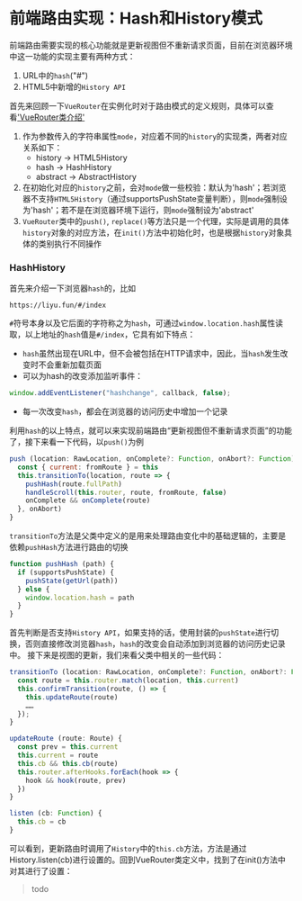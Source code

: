 # 前端路由实现：Hash和History模式

前端路由需要实现的核心功能就是更新视图但不重新请求页面，目前在浏览器环境中这一功能的实现主要有两种方式：
1. URL中的`hash`("#")
2. HTML5中新增的`History API`

首先来回顾一下`VueRouter`在实例化时对于路由模式的定义规则，具体可以查看['VueRouter类介绍'](https://github.com/gitliyu/vue-notes/blob/master/vue-router/router-define.md)
1. 作为参数传入的字符串属性`mode`，对应着不同的`history`的实现类，两者对应关系如下：
	- history -> HTML5History
	- hash -> HashHistory
	- abstract -> AbstractHistory
2. 在初始化对应的`history`之前，会对`mode`做一些校验：默认为'hash'；若浏览器不支持`HTML5History`（通过supportsPushState变量判断），则`mode`强制设为'hash'；若不是在浏览器环境下运行，则`mode`强制设为'abstract'
3. `VueRouter`类中的`push()`, `replace()`等方法只是一个代理，实际是调用的具体`history`对象的对应方法，在`init()`方法中初始化时，也是根据`history`对象具体的类别执行不同操作

### HashHistory
首先来介绍一下浏览器`hash`的，比如
```
https://liyu.fun/#/index
```
`#`符号本身以及它后面的字符称之为`hash`，可通过`window.location.hash`属性读取，以上地址的`hash`值是`#/index`，它具有如下特点：
- `hash`虽然出现在URL中，但不会被包括在HTTP请求中，因此，当`hash`发生改变时不会重新加载页面
- 可以为hash的改变添加监听事件：
```javascript
window.addEventListener("hashchange", callback, false);
```
- 每一次改变`hash`，都会在浏览器的访问历史中增加一个记录

利用`hash`的以上特点，就可以来实现前端路由“更新视图但不重新请求页面”的功能了，接下来看一下代码，以`push()`为例

```javascript
push (location: RawLocation, onComplete?: Function, onAbort?: Function) {
  const { current: fromRoute } = this
  this.transitionTo(location, route => {
    pushHash(route.fullPath)
    handleScroll(this.router, route, fromRoute, false)
    onComplete && onComplete(route)
  }, onAbort)
}
```
`transitionTo`方法是父类中定义的是用来处理路由变化中的基础逻辑的，主要是依赖`pushHash`方法进行路由的切换
```javascript
function pushHash (path) {
  if (supportsPushState) {
    pushState(getUrl(path))
  } else {
    window.location.hash = path
  }
}
```
首先判断是否支持`History API`，如果支持的话，使用封装的`pushState`进行切换，否则直接修改浏览器`hash`，`hash`的改变会自动添加到浏览器的访问历史记录中。
接下来是视图的更新，我们来看父类中相关的一些代码：
```javascript
transitionTo (location: RawLocation, onComplete?: Function, onAbort?: Function) {
  const route = this.router.match(location, this.current)
  this.confirmTransition(route, () => {
    this.updateRoute(route)
    ……
  });
}

updateRoute (route: Route) {
  const prev = this.current
  this.current = route
  this.cb && this.cb(route)
  this.router.afterHooks.forEach(hook => {
    hook && hook(route, prev)
  })
}

listen (cb: Function) {
  this.cb = cb
}
```
可以看到，更新路由时调用了`History`中的`this.cb`方法，方法是通过History.listen(cb)进行设置的。回到VueRouter类定义中，找到了在init()方法中对其进行了设置：

> todo